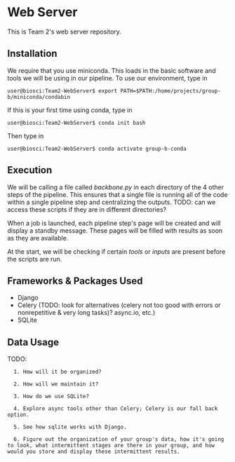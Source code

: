 # Web Server
This is Team 2's web server repository.

## Installation
We require that you use miniconda. This loads in the basic software and tools we
will be using in our pipeline. To use our environment, type in
```console
user@biosci:Team2-WebServer$ export PATH=$PATH:/home/projects/group-b/miniconda/condabin
```

If this is your first time using conda, type in
```console
user@biosci:Team2-WebServer$ conda init bash
```

Then type in
```console
user@biosci:Team2-WebServer$ conda activate group-b-conda
```

## Execution
We will be calling a file called *backbone.py* in each directory of the 4
other steps of the pipeline. This ensures that a single file is running all of the
code within a single pipeline step and centralizing the outputs. TODO: can we access
these scripts if they are in different directories?

When a job is launched, each pipeline step's page will be created and will display
a standby message. These pages will be filled with results as soon as they are 
available.

At the start, we will be checking if certain *tools* or *inputs* are present before
the scripts are run.

## Frameworks & Packages Used
- Django
- Celery (TODO: look for alternatives (celery not too good with
  errors or nonrepetitive & very long tasks)? async.io, etc.)
- SQLite

## Data Usage
TODO: 
      
      1. How will it be organized?
      
      2. How will we maintain it? 
      
      3. How do we use SQLite?
      
      4. Explore async tools other than Celery; Celery is our fall back option.
      
      5. See how sqlite works with Django.
      
      6. Figure out the organization of your group's data, how it's going to look, what intermittent stages are there in your group, and how would you store and display these intermittent results.
